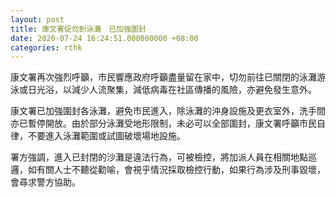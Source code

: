 ```yaml
---
layout: post
title: 康文署促勿到泳灘　已加強圍封
date: 2020-07-24 16:24:51.000000000 +08:00
categories: rthk
---
```


康文署再次強烈呼籲，市民響應政府呼籲盡量留在家中，切勿前往已關閉的泳灘游泳或日光浴，以減少人流聚集，減低病毒在社區傳播的風險，亦避免發生意外。

康文署已加強圍封各泳灘，避免市民進入，除泳灘的沖身設施及更衣室外，洗手間亦已暫停開放。由於部分泳灘受地形限制，未必可以全部圍封，康文署呼籲市民自律，不要進入泳灘範圍或試圖破壞場地設施。

署方強調，進入已封閉的沙灘是違法行為，可被檢控，將加派人員在相關地點巡邏，如有關人士不聽從勸喻，會視乎情況採取檢控行動，如果行為涉及刑事毀壞，會尋求警方協助。
